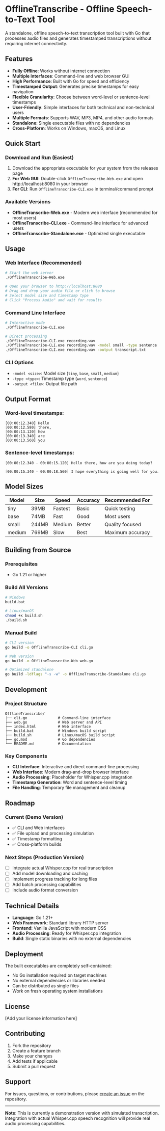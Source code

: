 # OfflineTranscribe - Offline Speech-to-Text Tool

A standalone, offline speech-to-text transcription tool built with Go that processes audio files and generates timestamped transcriptions without requiring internet connectivity.

## Features

- **Fully Offline**: Works without internet connection
- **Multiple Interfaces**: Command-line and web browser GUI
- **High Performance**: Built with Go for speed and efficiency
- **Timestamped Output**: Generates precise timestamps for easy navigation
- **Flexible Granularity**: Choose between word-level or sentence-level timestamps
- **User-Friendly**: Simple interfaces for both technical and non-technical users
- **Multiple Formats**: Supports WAV, MP3, MP4, and other audio formats
- **Standalone**: Single executable files with no dependencies
- **Cross-Platform**: Works on Windows, macOS, and Linux

## Quick Start

### Download and Run (Easiest)
1. Download the appropriate executable for your system from the releases page
2. **For Web GUI**: Double-click `OfflineTranscribe-Web.exe` and open http://localhost:8080 in your browser
3. **For CLI**: Run `OfflineTranscribe-CLI.exe` in terminal/command prompt

### Available Versions
- **OfflineTranscribe-Web.exe** - Modern web interface (recommended for most users)
- **OfflineTranscribe-CLI.exe** - Command-line interface for advanced users
- **OfflineTranscribe-Standalone.exe** - Optimized single executable

## Usage

### Web Interface (Recommended)
```bash
# Start the web server
./OfflineTranscribe-Web.exe

# Open your browser to http://localhost:8080
# Drag and drop your audio file or click to browse
# Select model size and timestamp type
# Click "Process Audio" and wait for results
```

### Command Line Interface
```bash
# Interactive mode
./OfflineTranscribe-CLI.exe

# Direct processing
./OfflineTranscribe-CLI.exe recording.wav
./OfflineTranscribe-CLI.exe recording.wav -model small -type sentence
./OfflineTranscribe-CLI.exe recording.wav -output transcript.txt
```

### CLI Options
- `-model <size>`: Model size (`tiny`, `base`, `small`, `medium`)
- `-type <type>`: Timestamp type (`word`, `sentence`) 
- `-output <file>`: Output file path

## Output Format

### Word-level timestamps:
```
[00:00:12.340] Hello
[00:00:12.580] there,
[00:00:13.120] how
[00:00:13.340] are
[00:00:13.560] you
```

### Sentence-level timestamps:
```
[00:00:12.340 - 00:00:15.120] Hello there, how are you doing today?

[00:00:15.340 - 00:00:18.560] I hope everything is going well for you.
```

## Model Sizes

| Model  | Size  | Speed | Accuracy | Recommended For |
|--------|-------|-------|----------|-----------------|
| tiny   | 39MB  | Fastest | Basic | Quick testing |
| base   | 74MB  | Fast | Good | Most users |
| small  | 244MB | Medium | Better | Quality focused |
| medium | 769MB | Slow | Best | Maximum accuracy |

## Building from Source

### Prerequisites
- Go 1.21 or higher

### Build All Versions
```bash
# Windows
build.bat

# Linux/macOS
chmod +x build.sh
./build.sh
```

### Manual Build
```bash
# CLI version
go build -o OfflineTranscribe-CLI cli.go

# Web version  
go build -o OfflineTranscribe-Web web.go

# Optimized standalone
go build -ldflags "-s -w" -o OfflineTranscribe-Standalone cli.go
```

## Development

### Project Structure
```
OfflineTranscribe/
├── cli.go              # Command-line interface
├── web.go              # Web server and API
├── index.html          # Web interface
├── build.bat           # Windows build script
├── build.sh            # Linux/macOS build script
├── go.mod              # Go dependencies
└── README.md           # Documentation
```

### Key Components
- **CLI Interface**: Interactive and direct command-line processing
- **Web Interface**: Modern drag-and-drop browser interface
- **Audio Processing**: Placeholder for Whisper.cpp integration
- **Timestamp Generation**: Word and sentence-level timing
- **File Handling**: Temporary file management and cleanup

## Roadmap

### Current (Demo Version)
- ✅ CLI and Web interfaces
- ✅ File upload and processing simulation
- ✅ Timestamp formatting
- ✅ Cross-platform builds

### Next Steps (Production Version)
- [ ] Integrate actual Whisper.cpp for real transcription
- [ ] Add model downloading and caching
- [ ] Implement progress tracking for long files
- [ ] Add batch processing capabilities
- [ ] Include audio format conversion

## Technical Details

- **Language**: Go 1.21+
- **Web Framework**: Standard library HTTP server
- **Frontend**: Vanilla JavaScript with modern CSS
- **Audio Processing**: Ready for Whisper.cpp integration
- **Build**: Single static binaries with no external dependencies

## Deployment

The built executables are completely self-contained:
- No Go installation required on target machines
- No external dependencies or libraries needed
- Can be distributed as single files
- Work on fresh operating system installations

## License

[Add your license information here]

## Contributing

1. Fork the repository
2. Create a feature branch
3. Make your changes
4. Add tests if applicable
5. Submit a pull request

## Support

For issues, questions, or contributions, please [create an issue](link-to-issues) on the repository.

---

**Note**: This is currently a demonstration version with simulated transcription. Integration with actual Whisper.cpp speech recognition will provide real audio processing capabilities.